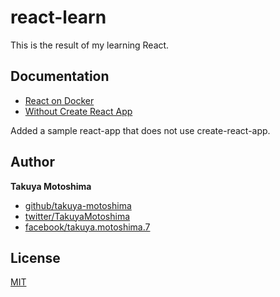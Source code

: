 # react-learn
This is the result of my learning React.

## Documentation
- [React on Docker](react-on-docker)
- [Without Create React App](without-create-react-app)

Added a sample react-app that does not use create-react-app.

## Author
**Takuya Motoshima**

* [github/takuya-motoshima](https://github.com/takuya-motoshima)
* [twitter/TakuyaMotoshima](https://twitter.com/TakuyaMotoshima)
* [facebook/takuya.motoshima.7](https://www.facebook.com/takuya.motoshima.7)

## License
[MIT](LICENSE)
